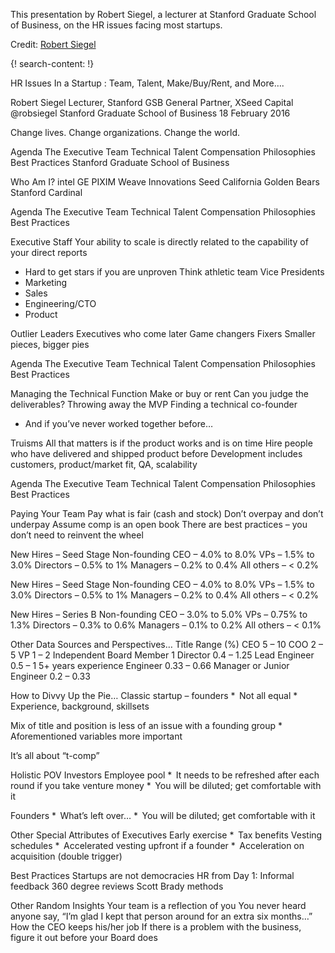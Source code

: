 
This presentation by Robert Siegel, a lecturer at Stanford Graduate School of Business, on the HR issues facing most startups.

Credit: [Robert Siegel](https://www.gsb.stanford.edu/faculty-research/faculty/robert-e-siegel)

 {! search-content: !}

HR Issues In a Startup : Team, Talent, Make/Buy/Rent, and More….

Robert Siegel
Lecturer, Stanford GSB
General Partner, XSeed Capital
@robsiegel
Stanford Graduate School of Business
18 February 2016

Change lives. Change organizations. Change the world.


Agenda
The Executive Team
Technical Talent
Compensation Philosophies
Best Practices
Stanford Graduate School of Business

Who Am I?
intel
GE
PIXIM
Weave Innovations
Seed
California Golden Bears 
Stanford Cardinal


Agenda
The Executive Team
Technical Talent
Compensation Philosophies
Best Practices


Executive Staff
Your ability to scale is directly related to the capability of your direct reports
* Hard to get stars if you are unproven
Think athletic team
Vice Presidents
* Marketing
* Sales
* Engineering/CTO
* Product

Outlier Leaders
Executives who come later
Game changers
Fixers
Smaller pieces, bigger pies

Agenda
The Executive Team
Technical Talent
Compensation Philosophies
Best Practices

Managing the Technical Function
Make or buy or rent
Can you judge the deliverables?
Throwing away the MVP
Finding a technical co-founder
* And if you’ve never worked together before…


Truisms
All that matters is if the product works and is on time
Hire people who have delivered and shipped product before
Development includes customers, product/market fit, QA, scalability


Agenda
The Executive Team
Technical Talent
Compensation Philosophies
Best Practices


Paying Your Team
Pay what is fair (cash and stock)
Don’t overpay and don’t underpay
Assume comp is an open book
There are best practices – you don’t need to reinvent the wheel


New Hires – Seed Stage
Non-founding CEO – 4.0% to 8.0%
VPs – 1.5% to 3.0%
Directors – 0.5% to 1%
Managers – 0.2% to 0.4%
All others – < 0.2%


New Hires – Seed Stage
Non-founding CEO – 4.0% to 8.0%
VPs – 1.5% to 3.0%
Directors – 0.5% to 1%
Managers – 0.2% to 0.4%
All others – < 0.2%


New Hires – Series B
Non-founding CEO – 3.0% to 5.0%
VPs – 0.75% to 1.3%
Directors – 0.3% to 0.6%
Managers – 0.1% to 0.2%
All others – < 0.1%


Other Data Sources and Perspectives…
Title Range (%)
CEO 5 – 10
COO 2 – 5
VP 1 – 2
Independent Board Member 1
Director 0.4 – 1.25
Lead Engineer 0.5 – 1
5+ years experience Engineer 0.33 – 0.66
Manager or Junior Engineer 0.2 – 0.33


How to Divvy Up the Pie…
Classic startup – founders
*  Not all equal
*  Experience, background, skillsets

Mix of title and position is less of an issue with a founding group
*  Aforementioned variables more important

It’s all about “t-comp”


Holistic POV
Investors
Employee pool
*  It needs to be refreshed after each round if you take venture money
*  You will be diluted; get comfortable with it

Founders
*  What’s left over…
*  You will be diluted; get comfortable with it


Other Special Attributes of Executives
Early exercise
*  Tax benefits
Vesting schedules
*  Accelerated vesting upfront if a founder
*  Acceleration on acquisition (double trigger)


Best Practices
Startups are not democracies
HR from Day 1:
Informal feedback
360 degree reviews
Scott Brady methods


Other Random Insights
Your team is a reflection of you
You never heard anyone say, “I’m glad I kept that person around for an extra six months…”
How the CEO keeps his/her job
If there is a problem with the business, figure it out before your Board does
